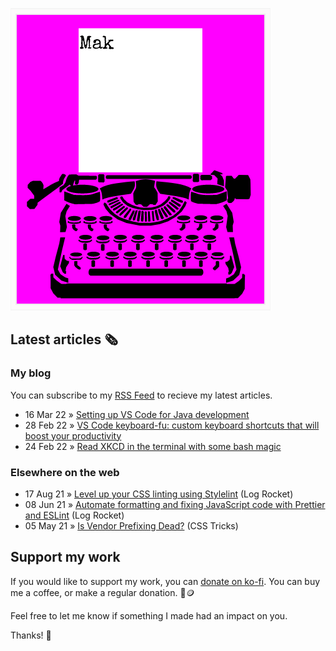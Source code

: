 ![quote](img/quote.gif)

## Latest articles 🗞️

### My blog

You can subscribe to my [RSS Feed](https://www.roboleary.net/feed.xml) to recieve my latest articles.

<!-- BLOG:START -->
 - 16 Mar 22 » [Setting up VS Code for Java development](https://roboleary.net/2022/03/16/setting-up-vscode-for-java-development.html)
 - 28 Feb 22 » [VS Code keyboard-fu: custom keyboard shortcuts that will boost your productivity](https://roboleary.net/2022/02/28/vscode-keyboard-fu-custom-keyboard-shortcuts.html)
 - 24 Feb 22 » [Read XKCD in the terminal with some bash magic](https://roboleary.net/2022/02/24/xkcd-in-the-terminal-with-some-bash-magic.html)<!-- BLOG:END -->

### Elsewhere on the web

 - 17 Aug 21 » [Level up your CSS linting using Stylelint](https://blog.logrocket.com/using-stylelint-improve-lint-css-scss-sass/) (Log Rocket)
 - 08 Jun 21 » [Automate formatting and fixing JavaScript code with Prettier and ESLint](https://blog.logrocket.com/automate-formatting-and-fixing-javascript-code-with-prettier-and-eslint/) (Log Rocket)
 - 05 May 21 » [Is Vendor Prefixing Dead?](https://css-tricks.com/is-vendor-prefixing-dead/) (CSS Tricks)

## Support my work

If you would like to support my work, you can [donate on ko-fi](https://ko-fi.com/roboleary). You can buy me a coffee, or make a regular donation. 🌈🪙

Feel free to let me know if something I made had an impact on you. 

Thanks! 🙏
